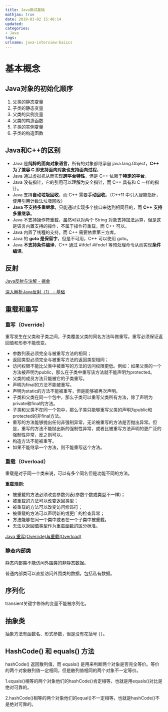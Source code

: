 ```yaml
---
title: Java面试基础
mathjax: true
date: 2019-03-02 15:48:14
updated:
categories:
- Java
tags:
urlname: java-interview-baiscs
---
```


# 基本概念

## Java对象的初始化顺序

1. 父类的静态变量
2. 子类的静态变量
3. 父类的实例变量
4. 父类的构造函数
5. 子类的实例变量
6. 子类的构造函数

<!-- more -->

## Java和C++的区别

- Java 是**纯粹的面向对象语言**，所有的对象都继承自 java.lang.Object，**C++ 为了兼容 C 即支持面向对象也支持面向过程**。
- Java 通过虚拟机从而实现**跨平台特性**，但是 C++ 依赖于**特定的平台**。
- Java 没有指针，它的引用可以理解为安全指针，而 C++ 具有和 C 一样的指针。
- Java 支持**自动垃圾回收**，而 C++ 需要**手动回收**。（C++11 中引入智能指针，使用引用计数法垃圾回收）
- **Java 不支持多重继承**，只能通过实现多个接口来达到相同目的，而 **C++ 支持多重继承**。
- Java 不支持操作符重载，虽然可以对两个 String 对象支持加法运算，但是这是语言内置支持的操作，不属于操作符重载，而 C++ 可以。
- Java 内置了线程的支持，而 C++ 需要依靠第三方库。
- Java 的 **goto 是保留字**，但是不可用，C++ 可以使用 goto。
- Java **不支持条件编译**，C++ 通过 #ifdef #ifndef 等预处理命令从而实现**条件编译**。

## 反射



[Java反射与注解 - 掘金](https://juejin.im/post/5b6ada37f265da0faf71f197)

[深入解析Java反射（1） - 基础](https://www.sczyh30.com/posts/Java/java-reflection-1/#%E4%B8%80%E3%80%81%E5%9B%9E%E9%A1%BE%EF%BC%9A%E4%BB%80%E4%B9%88%E6%98%AF%E5%8F%8D%E5%B0%84%EF%BC%9F)



## 重载和重写

### 重写（Override）

重写发生在父类和子类之间，子类覆盖父类的同名方法叫做重写。重写必须保证返回值和形参不能改变。

- 参数列表必须完全与被重写方法的相同；
- 返回类型必须完全与被重写方法的返回类型相同；
- 访问权限不能比父类中被重写的方法的访问权限更低。例如：如果父类的一个方法被声明为public，那么在子类中重写该方法就不能声明为protected。
- 父类的成员方法只能被它的子类重写。
- 声明为final的方法不能被重写。
- 声明为static的方法不能被重写，但是能够被再次声明。
- 子类和父类在同一个包中，那么子类可以重写父类所有方法，除了声明为private和final的方法。
- 子类和父类不在同一个包中，那么子类只能够重写父类的声明为public和protected的非final方法。
- 重写的方法能够抛出任何非强制异常，无论被重写的方法是否抛出异常。但是，重写的方法不能抛出新的强制性异常，或者比被重写方法声明的更广泛的强制性异常，反之则可以。
- 构造方法不能被重写。
- 如果不能继承一个方法，则不能重写这个方法。

### 重载（Overload）

重载是对于同一个类来说，可以有多个同名但是功能不同的方法。

**重载规则:**

- 被重载的方法必须改变参数列表(参数个数或类型不一样)；
- 被重载的方法可以改变返回类型；
- 被重载的方法可以改变访问修饰符；
- 被重载的方法可以声明新的或更广的检查异常；
- 方法能够在同一个类中或者在一个子类中被重载。
- 无法以返回值类型作为重载函数的区分标准。

[Java 重写(Override)与重载(Overload)](http://www.runoob.com/java/java-override-overload.html)

### 静态内部类

静态内部类不能访问外围类的非静态数据。

普通内部类可以直接访问外围类的数据，包括私有数据。



## 序列化

transient关键字修饰的变量不能被序列化。



## 抽象类

抽象方法有函数名、形式参数，但是没有花括号 `{}`。



## HashCode() 和 equals() 方法

hashCode() 返回散列值，而 equals() 是用来判断两个对象是否完全等价。等价的两个对象散列值一定相同，但是散列值相同的两个对象不一定等价。

1.equals()相等的两个对象他们的hashCode()肯定相等，也就是用equals()对比是绝对可靠的。

2.hashCode()相等的两个对象他们的equal()不一定相等，也就是hashCode()不是绝对可靠的。

